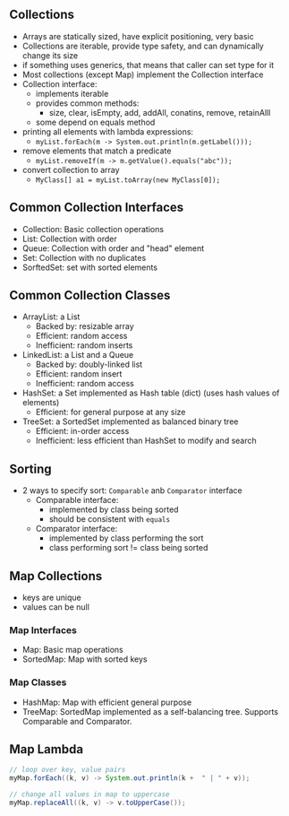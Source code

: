 ## Collections

- Arrays are statically sized, have explicit positioning, very basic
- Collections are iterable, provide type safety, and can dynamically change its size
- if something uses generics, that means that caller can set type for it
- Most collections (except Map) implement the Collection interface
- Collection interface:
  - implements iterable
  - provides common methods:
    - size, clear, isEmpty, add, addAll, conatins, remove, retainAlll
  - some depend on equals method
- printing all elements with lambda expressions:
  - `myList.forEach(m -> System.out.println(m.getLabel()));`
- remove elements that match a predicate
  - `myList.removeIf(m -> m.getValue().equals("abc"));`
- convert collection to array
  - `MyClass[] a1 = myList.toArray(new MyClass[0]);`

## Common Collection Interfaces

- Collection: Basic collection operations
- List: Collection with order
- Queue: Collection with order and "head" element
- Set: Collection with no duplicates
- SorftedSet: set with sorted elements

## Common Collection Classes

- ArrayList: a List
  - Backed by: resizable array
  - Efficient: random access
  - Inefficient: random inserts
- LinkedList: a List and a Queue
  - Backed by: doubly-linked list
  - Efficient: random insert
  - Inefficient: random access
- HashSet: a Set implemented as Hash table (dict) (uses hash values of elements)
  - Efficient: for general purpose at any size
- TreeSet: a SortedSet implemented as balanced binary tree
  - Efficient: in-order access
  - Inefficient: less efficient than HashSet to modify and search

## Sorting

- 2 ways to specify sort: `Comparable` anb `Comparator` interface
  - Comparable interface:
    - implemented by class being sorted
    - should be consistent with `equals`
  - Comparator interface:
    - implemented by class performing the sort
    - class performing sort != class being sorted

## Map Collections

- keys are unique
- values can be null

### Map Interfaces

- Map: Basic map operations
- SortedMap: Map with sorted keys

### Map Classes

- HashMap: Map with efficient general purpose
- TreeMap: SortedMap implemented as a self-balancing tree. Supports Comparable and Comparator.

## Map Lambda

```java
// loop over key, value pairs
myMap.forEach((k, v) -> System.out.println(k +  " | " + v));

// change all values in map to uppercase
myMap.replaceAll((k, v) -> v.toUpperCase());
```
